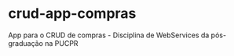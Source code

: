 # crud-app-compras
App para o CRUD de compras - Disciplina de WebServices da pós-graduação na PUCPR
